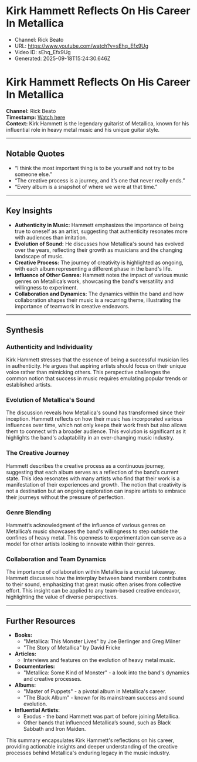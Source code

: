 # Kirk Hammett Reflects On His Career In Metallica

- Channel: Rick Beato
- URL: https://www.youtube.com/watch?v=sEhq_Efx9Ug
- Video ID: sEhq_Efx9Ug
- Generated: 2025-09-18T15:24:30.646Z

# Kirk Hammett Reflects On His Career In Metallica

**Channel:** Rick Beato  
**Timestamp:** [Watch here](https://www.youtube.com/watch?v=sEhq_Efx9Ug)  
**Context:** Kirk Hammett is the legendary guitarist of Metallica, known for his influential role in heavy metal music and his unique guitar style.

---

## Notable Quotes
- “I think the most important thing is to be yourself and not try to be someone else.”
- “The creative process is a journey, and it’s one that never really ends.”
- “Every album is a snapshot of where we were at that time.”

---

## Key Insights
- **Authenticity in Music:** Hammett emphasizes the importance of being true to oneself as an artist, suggesting that authenticity resonates more with audiences than imitation.
- **Evolution of Sound:** He discusses how Metallica's sound has evolved over the years, reflecting their growth as musicians and the changing landscape of music.
- **Creative Process:** The journey of creativity is highlighted as ongoing, with each album representing a different phase in the band's life.
- **Influence of Other Genres:** Hammett notes the impact of various music genres on Metallica’s work, showcasing the band's versatility and willingness to experiment.
- **Collaboration and Dynamics:** The dynamics within the band and how collaboration shapes their music is a recurring theme, illustrating the importance of teamwork in creative endeavors.

---

## Synthesis

### Authenticity and Individuality
Kirk Hammett stresses that the essence of being a successful musician lies in authenticity. He argues that aspiring artists should focus on their unique voice rather than mimicking others. This perspective challenges the common notion that success in music requires emulating popular trends or established artists.

### Evolution of Metallica's Sound
The discussion reveals how Metallica's sound has transformed since their inception. Hammett reflects on how their music has incorporated various influences over time, which not only keeps their work fresh but also allows them to connect with a broader audience. This evolution is significant as it highlights the band's adaptability in an ever-changing music industry.

### The Creative Journey
Hammett describes the creative process as a continuous journey, suggesting that each album serves as a reflection of the band’s current state. This idea resonates with many artists who find that their work is a manifestation of their experiences and growth. The notion that creativity is not a destination but an ongoing exploration can inspire artists to embrace their journeys without the pressure of perfection.

### Genre Blending
Hammett’s acknowledgment of the influence of various genres on Metallica’s music showcases the band's willingness to step outside the confines of heavy metal. This openness to experimentation can serve as a model for other artists looking to innovate within their genres.

### Collaboration and Team Dynamics
The importance of collaboration within Metallica is a crucial takeaway. Hammett discusses how the interplay between band members contributes to their sound, emphasizing that great music often arises from collective effort. This insight can be applied to any team-based creative endeavor, highlighting the value of diverse perspectives.

---

## Further Resources
- **Books:** 
  - "Metallica: This Monster Lives" by Joe Berlinger and Greg Milner
  - "The Story of Metallica" by David Fricke
- **Articles:** 
  - Interviews and features on the evolution of heavy metal music.
- **Documentaries:** 
  - "Metallica: Some Kind of Monster" - a look into the band's dynamics and creative processes.
- **Albums:** 
  - "Master of Puppets" - a pivotal album in Metallica's career.
  - "The Black Album" - known for its mainstream success and sound evolution.
- **Influential Artists:** 
  - Exodus - the band Hammett was part of before joining Metallica.
  - Other bands that influenced Metallica’s sound, such as Black Sabbath and Iron Maiden. 

This summary encapsulates Kirk Hammett's reflections on his career, providing actionable insights and deeper understanding of the creative processes behind Metallica's enduring legacy in the music industry.